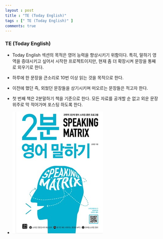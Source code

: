 ```yaml
---
layout : post
title : "TE (Today English)"
tags : [" TE (Today English)" ]
comments: true
---
```

### TE (Today English)
- Today English 섹션의 목적은 영어 능력을 향상시키기 위함이다. 특히, 말하기 영역을 증대시키고 싶어서 시작한 프로젝트이지만, 현재 좀 더 확장시켜 문장을 통째로 외우기로 한다.

- 하루에 한 문장을 큰소리로 10번 이상 읽는 것을 목적으로 한다.
- 이전에 했던 즉, 외웠던 문장들을 상기시키며 떠오르는 문장들은 적고자 한다.
- 첫 번째 책은 2분말하기 책을 기준으로 한다. 모든 자료를 공개할 순 없고 외운 문장위주로 막 적어가며 포스팅 하도록 한다.
- ![2분말하기](../images/2min_speaking.jpeg)

